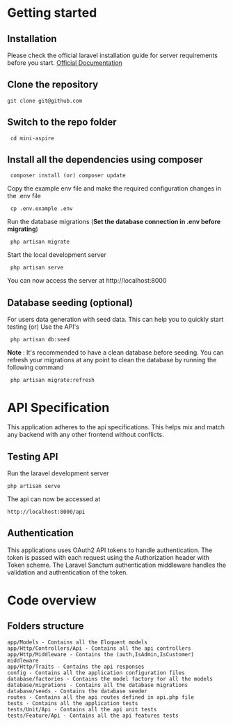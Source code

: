 # Getting started

## Installation
Please check the official laravel installation guide for server requirements before you start. [Official Documentation](https://laravel.com/docs/8.x)

## Clone the repository

````
git clone git@github.com
````

## Switch to the repo folder

````
 cd mini-aspire
````

## Install all the dependencies using composer

````
 composer install (or) composer update
````

Copy the example env file and make the required configuration changes in the .env file

````
 cp .env.example .env
````

Run the database migrations (<b>Set the database connection in .env before migrating</b>)

````
 php artisan migrate
````

Start the local development server

````
 php artisan serve
````

You can now access the server at http://localhost:8000

## Database seeding (optional)
   For users data generation with seed data. This can help you to quickly start testing (or) Use the API's
   
````
 php artisan db:seed
````

<b>Note </b> : It's recommended to have a clean database before seeding. You can refresh your migrations at any point to clean the database by running the following command

````
 php artisan migrate:refresh
````


# API Specification

This application adheres to the api specifications. This helps mix and match any backend with any other frontend without conflicts.

## Testing API

Run the laravel development server

````
php artisan serve
````

The api can now be accessed at

````
http://localhost:8000/api
````


## Authentication
This applications uses OAuth2 API tokens to handle authentication. The token is passed with each request using the Authorization header with Token scheme. The Laravel Sanctum authentication middleware handles the validation and authentication of the token. 

# Code overview

## Folders structure
    app/Models - Contains all the Eloquent models
    app/Http/Controllers/Api - Contains all the api controllers
    app/Http/Middleware - Contains the (auth,IsAdmin,IsCustomer) middleware
    app/Http/Traits - Contains the api responses
    config - Contains all the application configuration files
    database/factories - Contains the model factory for all the models
    database/migrations - Contains all the database migrations
    database/seeds - Contains the database seeder
    routes - Contains all the api routes defined in api.php file
    tests - Contains all the application tests
    tests/Unit/Api - Contains all the api unit tests
    tests/Feature/Api - Contains all the api features tests










